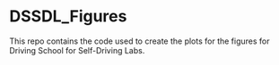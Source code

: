 # DSSDL_Figures
This repo contains the code used to create the plots for the figures for Driving School for Self-Driving Labs.
